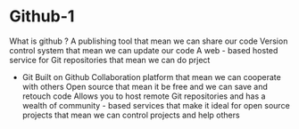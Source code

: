 # Github-1
What is github ?
A publishing tool that mean we can share our code
Version control system that mean we can update our code
A web - based hosted service for Git repositories that mean we can do prject
* Git Built on Github
Collaboration platform that mean we can cooperate with others
Open source that mean it be free and we can save and retouch code
Allows you to host remote Git repositories and has a wealth of community - based services that make it ideal for open source projects that mean we can control projects and help others
